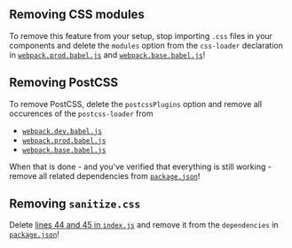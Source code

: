 ## Removing CSS modules

To remove this feature from your setup, stop importing `.css` files in your
components and delete the `modules` option from the `css-loader` declaration in
[`webpack.prod.babel.js`](/internals/webpack/webpack.prod.babel.js) and
[`webpack.base.babel.js`](/internals/webpack/webpack.base.babel.js)!

## Removing PostCSS

To remove PostCSS, delete the `postcssPlugins` option and remove all occurences
of the `postcss-loader` from

- [`webpack.dev.babel.js`](/internals/webpack/webpack.dev.babel.js)
- [`webpack.prod.babel.js`](/internals/webpack/webpack.prod.babel.js)
- [`webpack.base.babel.js`](/internals/webpack/webpack.base.babel.js)

When that is done - and you've verified that everything is still working - remove
all related dependencies from [`package.json`](/package.json)!

## Removing `sanitize.css`

Delete [lines 44 and 45 in `index.js`](../../app/index.js#L44-L45) and remove it
from the `dependencies` in [`package.json`](../../package.json)!
